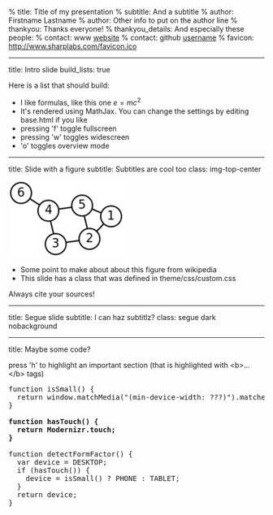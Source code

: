 % title: Title of my presentation
% subtitle: And a subtitle
% author: Firstname Lastname
% author: Other info to put on the author line
% thankyou: Thanks everyone!
% thankyou_details: And especially these people:
% contact: <span>www</span> <a href="http://www.google.edu/">website</a>
% contact: <span>github</span> <a href="http://github.com">username</a>
% favicon: http://www.sharplabs.com/favicon.ico

---
title: Intro slide
build_lists: true

Here is a list that should build:

- I like formulas, like this one $e=mc^2$
- It's rendered using MathJax. You can change the settings by editing base.html if you like
- pressing 'f' toggle fullscreen
- pressing 'w' toggles widescreen
- 'o' toggles overview mode

---
title: Slide with a figure
subtitle: Subtitles are cool too
class: img-top-center

<img height=150 src=figures/200px-6n-graf.svg.png />

- Some point to make about about this figure from wikipedia
- This slide has a class that was defined in theme/css/custom.css

<footer class="source"> Always cite your sources! </footer>

---
title: Segue slide
subtitle: I can haz subtitlz?
class: segue dark nobackground

---
title: Maybe some code?

press 'h' to highlight an important section (that is highlighted
with &lt;b&gt;...&lt;/b&gt; tags)

<pre class="prettyprint" data-lang="javascript">
function isSmall() {
  return window.matchMedia("(min-device-width: ???)").matches;
}

<b>function hasTouch() {
  return Modernizr.touch;
}</b>

function detectFormFactor() {
  var device = DESKTOP;
  if (hasTouch()) {
    device = isSmall() ? PHONE : TABLET;
  }
  return device;
}
</pre>

